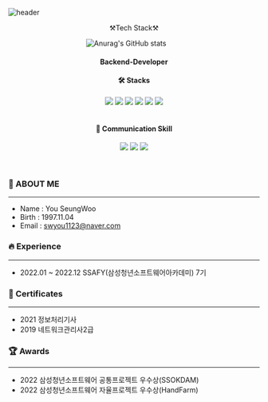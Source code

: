 ![header](https://capsule-render.vercel.app/api?type=Waving&color=add8e6&height=300&section=header&text=YouSeungWoo&fontSize=90&fontColor=ffffff)
  
<div align="center">⚒Tech Stack⚒ </div>
    
  
<div align="center">  
  
![Anurag's GitHub stats](https://github-readme-stats.vercel.app/api?username=swyou1123&show_icons=true&theme=radical) &nbsp;&nbsp;&nbsp;&nbsp;&nbsp;&nbsp;&nbsp;

#### Backend-Developer


#### 🛠 Stacks

<img src="https://img.shields.io/badge/Java-010101?style=for-the-badge&logo=java&logoColor=#007396"/> <img src="https://img.shields.io/badge/Spring Boot-6DB33F?style=for-the-badge&logo=Spring Boot&logoColor=white"/> <img src="https://img.shields.io/badge/Redis-D12228?style=for-the-badge&logo=Redis&logoColor=white"/> <img src="https://img.shields.io/badge/Mysql-007396?style=for-the-badge&logo=Mysql&logoColor=white"/> <img src="https://img.shields.io/badge/Amazon EC2-FF9900?style=for-the-badge&logo=Amazon EC2&logoColor=white" /> <img src="https://img.shields.io/badge/Ubuntu-E95420?style=for-the-badge&logo=Ubuntu&logoColor=white"/><br><br>


#### 📢 Communication Skill

<img src="https://img.shields.io/badge/Jira-0052CC?style=for-the-badge&logo=Jira&logoColor=white"/>  <img src="https://img.shields.io/badge/GitLab-FCA121?style=for-the-badge&logo=GitLab&logoColor=white"/> <img src="https://img.shields.io/badge/PostMan-D24939?style=for-the-badge&logo=PostMan&logoColor=white"/> 
  
</div>
  

<br />
 
### 👩 ABOUT ME 
<hr />

- Name : You SeungWoo
- Birth : 1997.11.04
- Email : swyou1123@naver.com

### 🔥 Experience
<hr />

- 2022.01 ~ 2022.12 SSAFY(삼성청년소프트웨어아카데미) 7기

### 🥇 Certificates
<hr />

- 2021 정보처리기사
- 2019 네트워크관리사2급

### 🏆 Awards
<hr />  

- 2022 삼성청년소프트웨어 공통프로젝트 우수상(SSOKDAM)
- 2022 삼성청년소프트웨어 자율프로젝트 우수상(HandFarm)

<br />

